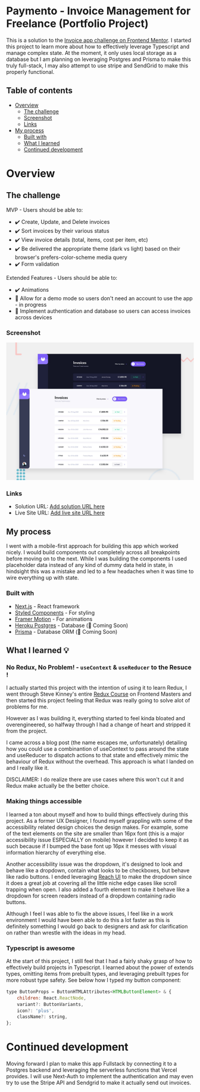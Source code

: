 # Paymento - Invoice Management for Freelance (Portfolio Project)

This is a solution to the [Invoice app challenge on Frontend Mentor](https://www.frontendmentor.io/challenges/invoice-app-i7KaLTQjl). I started this project to learn more about how to effectively leverage Typescript and manage complex state. At the moment, it only uses local storage as a database but I am planning on leveraging Postgres and Prisma to make this truly full-stack, I may also attempt to use stripe and SendGrid to make this properly functional.

## Table of contents

- [Overview](#overview)
  - [The challenge](#the-challenge)
  - [Screenshot](#screenshot)
  - [Links](#links)
- [My process](#my-process)
  - [Built with](#built-with)
  - [What I learned](#what-i-learned)
  - [Continued development](#continued-development)

# Overview

## The challenge

MVP - Users should be able to:

- ✔️ Create, Update, and Delete invoices
- ✔️ Sort invoices by their various status
- ✔️ View invoice details (total, items, cost per item, etc)
- ✔️ Be delivered the appropriate theme (dark vs light) based on their browser's prefers-color-scheme media query
- ✔️ Form validation

Extended Features - Users should be able to:

- ✔️ Animations
- 🚧 Allow for a demo mode so users don't need an account to use the app - in progress
- 🔲 Implement authentication and database so users can access invoices across devices

### Screenshot

![](./preview.jpg)

### Links

- Solution URL: [Add solution URL here](https://www.frontendmentor.io/solutions/ssr-invoice-app-CN8rae-Gb)
- Live Site URL: [Add live site URL here](https://paymento.vercel.app)

## My process

I went with a mobile-first approach for building this app which worked nicely. I would build components out completely across all breakpoints before moving on to the next. While I was building the components I used placeholder data instead of any kind of dummy data held in state, in hindsight this was a mistake and led to a few headaches when it was time to wire everything up with state.

### Built with

- [Next.js](https://nextjs.org/) - React framework
- [Styled Components](https://styled-components.com/) - For styling
- [Framer Motion](https://www.framer.com/docs/animation/) - For animations
- [Heroku Postgres](https://www.heroku.com/postgres) - Database (🚧 Coming Soon)
- [Prisma](https://www.prisma.io/) - Database ORM (🚧 Coming Soon)

## What I learned 💡

### No Redux, No Problem! - `useContext` & `useReducer` to the Resuce !

I actually started this project with the intention of using it to learn Redux, I went through Steve Kinney's entire [Redux Course](https://frontendmasters.com/courses/redux-fundamentals/) on Frontend Masters and then started this project feeling that Redux was really going to solve alot of problems for me.

However as I was building it, everything started to feel kinda bloated and overengineered, so halfway through I had a change of heart and stripped it from the project.

I came across a blog post (the name escapes me, unfortunately) detailing how you could use a combinantion of useContext to pass around the state and useReducer to dispatch actions to that state and effectively mimic the behaviour of Redux without the overhead. This approach is what I landed on and I really like it.

DISCLAIMER: I do realize there are use cases where this won't cut it and Redux make actually be the better choice.

### Making things accessible

I learned a ton about myself and how to build things effectively during this project. As a former UX Designer, I found myself grappling with some of the accessibility related design choices the design makes. For example, some of the text elements on the site are smaller than 16px font (this is a major accessibility issue ESPECIALLY on mobile) however I decided to keep it as such because if I bumped the base font up 16px it messes with visual information hierarchy of everything else.

Another accessibility issue was the dropdown, it's designed to look and behave like a dropdown, contain what looks to be checkboxes, but behave like radio buttons. I ended leveraging [Reach UI](https://reach.tech/) to make the dropdown since it does a great job at covering all the little niche edge cases like scroll trapping when open. I also added a fourth element to make it behave like a dropdown for screen readers instead of a dropdown containing radio buttons.

Although I feel I was able to fix the above issues, I feel like in a work environment I would have been able to do this a lot faster as this is definitely something I would go back to designers and ask for clarification on rather than wrestle with the ideas in my head.

### Typescript is awesome

At the start of this project, I still feel that I had a fairly shaky grasp of how to effectively build projects in Typescript. I learned about the power of extends types, omitting items from prebuilt types, and leveraging prebuilt types for more robust type safety. See below how I typed my button component:

```js
type ButtonProps = ButtonHTMLAttributes<HTMLButtonElement> & {
	children: React.ReactNode,
	variant?: ButtonVariants,
	icon?: 'plus',
	className?: string,
};
```

# Continued development

Moving forward I plan to make this app Fullstack by connecting it to a Postgres backend and leveraging the serverless functions that Vercel provides. I will use Next-Auth to implement the authentication and may even try to use the Stripe API and Sendgrid to make it actually send out invoices.
